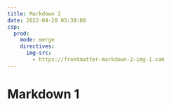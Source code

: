 ```yaml
---
title: Markdown 2
date: 2022-04-20 05:30:00
csp:
  prod:
    mode: merge
    directives:
      img-src:
        - https://frontmatter-markdown-2-img-1.com
---
```


# Markdown 1
